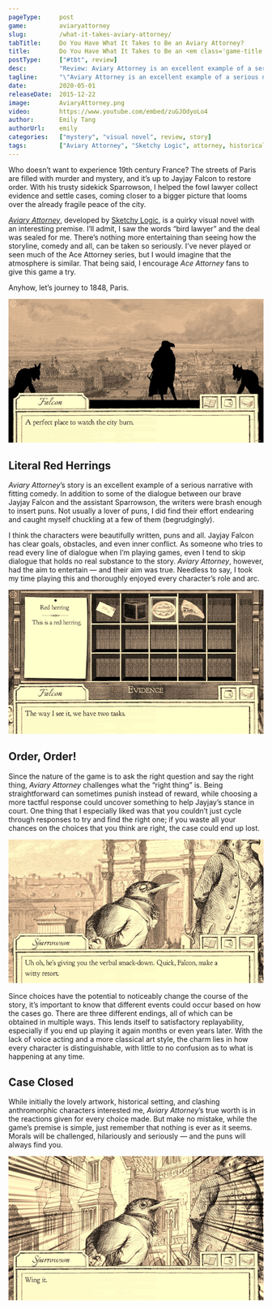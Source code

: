 ```yaml
---
pageType:     post
game:         aviaryattorney
slug:         /what-it-takes-aviary-attorney/
tabTitle:     Do You Have What It Takes to Be an Aviary Attorney?
title:        Do You Have What It Takes to Be an <em class='game-title'>Aviary Attorney</em>?
postType:     ["#tbt", review]
desc:         "Review: Aviary Attorney is an excellent example of a serious narrative with fitting comedy. Morals will be challenged, hilariously and seriously—and the puns will always find you. Being straightforward can sometimes punish instead of reward, while choosing a more tactful response could uncover something to help Jayjay’s stance in court."
tagline:      "\"Aviary Attorney is an excellent example of a serious narrative with fitting comedy. Morals will be challenged, hilariously and seriously—and the puns will always find you. Being straightforward can sometimes punish instead of reward, while choosing a more tactful response could uncover something to help Jayjay’s stance in court.\""
date:         2020-05-01
releaseDate:  2015-12-22
image:        AviaryAttorney.png
video:        https://www.youtube.com/embed/zuGJOdyoLo4
author:       Emily Tang
authorUrl:    emily
categories:   ["mystery", "visual novel", review, story]
tags:         ["Aviary Attorney", "Sketchy Logic", attorney, historical, mystery, puns]
---
```

Who doesn’t want to experience 19th century France? The streets of Paris are filled with murder and mystery, and it’s up to Jayjay Falcon to restore order. With his trusty sidekick Sparrowson, I helped the fowl lawyer collect evidence and settle cases, coming closer to a bigger picture that looms over the already fragile peace of the city.

*[Aviary Attorney](http://aviaryattorney.com/)*, developed by [Sketchy Logic](https://twitter.com/aviaryattorney?lang=en), is a quirky visual novel with an interesting premise. I’ll admit, I saw the words “bird lawyer” and the deal was sealed for me. There’s nothing more entertaining than seeing how the storyline, comedy and all, can be taken so seriously. I’ve never played or seen much of the Ace Attorney series, but I would imagine that the atmosphere is similar. That being said, I encourage *Ace Attorney* fans to give this game a try.

Anyhow, let’s journey to 1848, Paris.

![Falcon watching the city burn][image0]

## Literal Red Herrings

*Aviary Attorney*’s story is an excellent example of a serious narrative with fitting comedy. In addition to some of the dialogue between our brave Jayjay Falcon and the assistant Sparrowson, the writers were brash enough to insert puns. Not usually a lover of puns, I did find their effort endearing and caught myself chuckling at a few of them (begrudgingly).

I think the characters were beautifully written, puns and all. Jayjay Falcon has clear goals, obstacles, and even inner conflict. As someone who tries to read every line of dialogue when I’m playing games, even I tend to skip dialogue that holds no real substance to the story. *Aviary Attorney*, however, had the aim to entertain — and their aim was true. Needless to say, I took my time playing this and thoroughly enjoyed every character’s role and arc.

![Falcon's inventory containing a literal red herring][image1]

## Order, Order!

Since the nature of the game is to ask the right question and say the right thing, *Aviary Attorney* challenges what the “right thing” is. Being straightforward can sometimes punish instead of reward, while choosing a more tactful response could uncover something to help Jayjay’s stance in court. One thing that I especially liked was that you couldn’t just cycle through responses to try and find the right one; if you waste all your chances on the choices that you think are right, the case could end up lost.

![Sparrowson talking about a verbal smackdown and telling Falcon to be witty][image2]

Since choices have the potential to noticeably change the course of the story, it’s important to know that different events could occur based on how the cases go. There are three different endings, all of which can be obtained in multiple ways. This lends itself to satisfactory replayability, especially if you end up playing it again months or even years later. With the lack of voice acting and a more classical art style, the charm lies in how every character is distinguishable, with little to no confusion as to what is happening at any time.

## Case Closed

While initially the lovely artwork, historical setting, and clashing anthromorphic characters interested me, *Aviary Attorney*’s true worth is in the reactions given for every choice made. But make no mistake, while the game’s premise is simple, just remember that nothing is ever as it seems. Morals will be challenged, hilariously and seriously — and the puns will always find you.

![Sparrowson's reaction and dialogue with the pun: "Wing it"][image3]

[image0]: ../../../images/post/aviaryattorney/AviaryAttorney0.png
[image1]: ../../../images/post/aviaryattorney/AviaryAttorney1.png
[image2]: ../../../images/post/aviaryattorney/AviaryAttorney2.png
[image3]: ../../../images/post/aviaryattorney/AviaryAttorney3.png